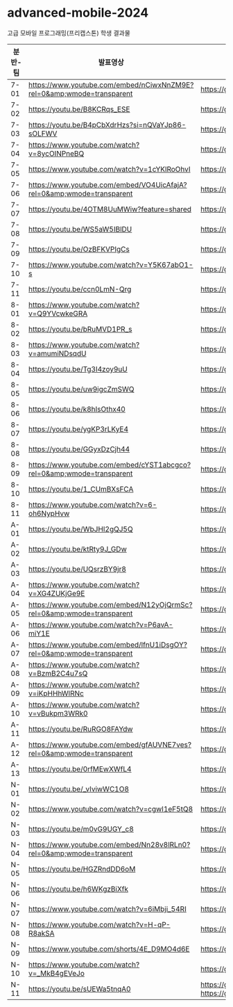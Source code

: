 # advanced-mobile-2024
고급 모바일 프로그래밍(프리캡스톤) 학생 결과물

|분반-팀|발표영상|Gihub주소|
|-------|-------|----------|
|7-01|https://www.youtube.com/embed/nCiwxNnZM9E?rel=0&amp;wmode=transparent|https://github.com/HSU-MovPick/MovPick|
|7-02|https://youtu.be/B8KCRqs_ESE|https://github.com/Advanced-MobileProgramming/flutter|
|7-03|https://youtu.be/B4pCbXdrHzs?si=nQVaYJp86-sOLFWV|https://github.com/Han-NOTI/H-Noti-Final|
|7-04|https://www.youtube.com/watch?v=8ycOINPneBQ|https://github.com/ChackTeam/Chack|
|7-05|https://www.youtube.com/watch?v=1cYKlRoOhvI|https://github.com/BudgetBunny/main|
|7-06|https://www.youtube.com/embed/VO4UicAfajA?rel=0&amp;wmode=transparent|https://github.com/Jminu/PickiT_Flutter|
|7-07|https://youtu.be/4OTM8UuMWiw?feature=shared|https://github.com/MobileProject-WhatAreYouDoingToday/main|
|7-08|https://youtu.be/WS5aW5IBlDU|https://github.com/JINDO838/2024-MoblieProgramming|
|7-09|https://youtu.be/OzBFKVPIgCs|https://github.com/Hagminism/MOMOM|
|7-10|https://www.youtube.com/watch?v=Y5K67abO1-s|https://github.com/KIMjjjjjjjj/BudgetBook|
|7-11|https://youtu.be/ccn0LmN-Qrg|https://github.com/BlueH-01/dietary2.git|
|8-01|https://www.youtube.com/watch?v=Q9YVcwkeGRA|https://github.com/otaeyean/Soccer|
|8-02|https://youtu.be/bRuMVD1PR_s|https://github.com/HS-Advanced-Mobile-Programming/overture|
|8-03|https://www.youtube.com/watch?v=amumiNDsqdU|https://github.com/Damoyeo/Damoyeo|
|8-04|https://youtu.be/Tg3I4zoy9uU|https://github.com/Project-TaskMate/Task_Mate|
|8-05|https://youtu.be/uw9igcZmSWQ|https://github.com/SungJuyeon/runner|
|8-06|https://youtu.be/k8hIsOthx40|https://github.com/jiyoon0227/lanny_program|
|8-07|https://youtu.be/ygKP3rLKyE4|https://github.com/Mirum-List/Mirum-List|
|8-08|https://youtu.be/GGyxDzCjh44|https://github.com/hansung-AdvMobile|
|8-09|https://www.youtube.com/embed/cYST1abcgco?rel=0&amp;wmode=transparent|https://github.com/RunTheWord/react-native/tree/main|
|8-10|https://youtu.be/1_CUmBXsFCA|https://github.com/whikih34/MobileProgramming|
|8-11|https://www.youtube.com/watch?v=6-oh6NypHvw|https://github.com/to-do-list-8/main|
|A-01|https://youtu.be/WbJHI2gQJ5Q|https://github.com/YeanJun-Lee/Gen-Z-Calendar.git|
|A-02|https://youtu.be/ktRty9J_GDw|https://github.com/HSU-Dayly/Dayly|
|A-03|https://youtu.be/UQsrzBY9jr8|https://github.com/MPC-zeroCalorie|
|A-04|https://www.youtube.com/watch?v=XG4ZUKjGe9E|https://github.com/AdvancedMobile-YumYum/nyum-nyum-ping|
|A-05|https://www.youtube.com/embed/N12yOjQrmSc?rel=0&amp;wmode=transparent|https://github.com/ZUZ1H3/Hansung_where|
|A-06|https://www.youtube.com/watch?v=P6avA-miY1E|https://github.com/Android-Advanced/Frontend|
|A-07|https://www.youtube.com/embed/lfnU1iDsgOY?rel=0&amp;wmode=transparent|https://github.com/Money-check/MoneyCheck|
|A-08|https://www.youtube.com/watch?v=BzmB2C4u7sQ|https://github.com/Melendar/Melendar|
|A-09|https://www.youtube.com/watch?v=iKpHHhWlRNc|https://github.com/se0y/MoneyBook|
|A-10|https://www.youtube.com/watch?v=vBukpm3WRk0|https://github.com/kshLithium/readlog|
|A-11|https://youtu.be/RuRGO8FAYdw|https://github.com/Mieulchi/RunnersHi|
|A-12|https://www.youtube.com/embed/gfAUVNE7ves?rel=0&amp;wmode=transparent|https://github.com/Aedli/secretDiary|
|A-13|https://youtu.be/0rfMEwXWfL4|https://github.com/dawonU/modo|
|N-01|https://youtu.be/_vIviwWC1O8|https://github.com/100jnghn/ShootingBoogie|
|N-02|https://www.youtube.com/watch?v=cgwI1eF5tQ8|https://github.com/1010-0000/ShareCalendar-frontend|
|N-03|https://youtu.be/m0vG9UGY_c8|https://github.com/hyun326/hsutree|
|N-04|https://www.youtube.com/embed/Nn28v8lRLn0?rel=0&amp;wmode=transparent|https://github.com/MobileProgrammingggggggg/everydaychallenge|
|N-05|https://youtu.be/HGZRndDD6oM|https://github.com/GoMoPro/nanoCalendar|
|N-06|https://youtu.be/h6WKgzBiXfk|https://github.com/Mobile-Programming-Quiz/FrontEnd.git|
|N-07|https://www.youtube.com/watch?v=6iMbji_54RI|https://github.com/jaewoooh/Feelm_2|
|N-08|https://www.youtube.com/watch?v=H-qP-R8akSA|https://github.com/SAE-A/DiaryMusic|
|N-09|https://www.youtube.com/shorts/4E_D9MO4d6E|https://github.com/GGueMMue/Memo|
|N-10|https://www.youtube.com/watch?v=_MkB4gEVeJo|https://github.com/gyeongmin0113/task_quest.git|
|N-11|https://youtu.be/sUEWa5tnqA0|https://github.com/Azsaii/GMP_OrderSystem, https://github.com/Azsaii/GMP_OrderManager|

